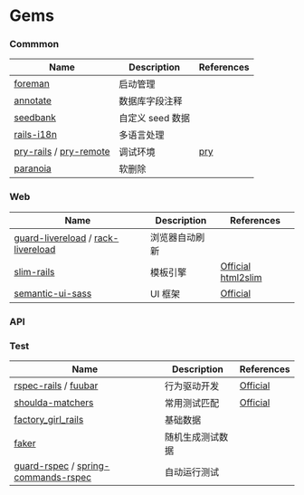 # Gems

### Commmon

Name |  Description  | References
------|--------- |------|
[foreman][001]		| 启动管理 | 
[annotate][002]		| 数据库字段注释 |
[seedbank][003]		| 自定义 seed 数据 | 
[rails-i18n][004]	| 多语言处理 |
[pry-rails][009]	/ [pry-remote][010]	| 调试环境 | [pry][pry]
[paranoia][005]		| 软删除 |



### Web

Name |  Description  | References
------|--------- |------ |
[guard-livereload][007] / [rack-livereload][011] | 浏览器自动刷新
[slim-rails][008]				| 模板引擎 | [Official][slim]  [html2slim][html2slim]
[semantic-ui-sass][006]			| UI 框架 |  [Official][semantic-ui] |
 


### API

### Test

Name |  Description  | References
------|--------- |------ |
[rspec-rails][012] / [fuubar][018]	| 行为驱动开发 | [Official][rspec]
[shoulda-matchers][013] | 常用测试匹配 | [Official][shoulda-matchers]
[factory\_girl\_rails][014] | 基础数据 | 
[faker][017]				| 随机生成测试数据
[guard-rspec][015] / [spring-commands-rspec][016] | 自动运行测试




[001]: https://github.com/ddollar/foreman
[002]: https://github.com/ctran/annotate_models
[003]: https://github.com/james2m/seedbank
[004]: https://github.com/svenfuchs/rails-i18n
[005]: https://github.com/rubysherpas/paranoia
[006]: https://github.com/doabit/semantic-ui-sass
[007]: https://github.com/guard/guard-livereload
[008]: https://github.com/slim-template/slim-rails
[009]: https://github.com/rweng/pry-rails
[010]: https://github.com/Mon-Ouie/pry-remote
[011]: https://github.com/johnbintz/rack-livereload
[012]: https://github.com/rspec/rspec-rails
[013]: https://github.com/thoughtbot/shoulda-matchers
[014]: https://github.com/thoughtbot/factory_girl_rails
[015]: https://github.com/guard/guard-rspec
[016]: https://github.com/jonleighton/spring-commands-rspec
[017]: https://github.com/stympy/faker
[018]: https://github.com/thekompanee/fuubar

[semantic-ui]: http://semantic-ui.com/
[slim]: http://slim-lang.com/
[html2slim]: https://html2slim.herokuapp.com/
[pry]: http://pryrepl.org/
[rspec]: http://rspec.info/
[shoulda-matchers]: http://matchers.shoulda.io/

